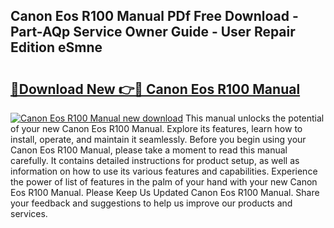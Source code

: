 ## Canon Eos R100 Manual PDf Free Download - Part-AQp Service Owner Guide - User Repair Edition eSmne

# <h2><a href="http://bc36892.oget.top/?id=Canon+Eos+R100+Manual">🔗Download New 👉🔴 Canon Eos R100 Manual</a></h2>

[![Canon Eos R100 Manual new download](https://i.imgur.com/5g1atiW.png)](http://bc36892.oget.top/?id=Canon+Eos+R100+Manual)
This manual unlocks the potential of your new Canon Eos R100 Manual. Explore its features, learn how to install, operate, and maintain it seamlessly. Before you begin using your Canon Eos R100 Manual, please take a moment to read this manual carefully. It contains detailed instructions for product setup, as well as information on how to use its various features and capabilities. Experience the power of list of features in the palm of your hand with your new Canon Eos R100 Manual. Please Keep Us Updated Canon Eos R100 Manual. Share your feedback and suggestions to help us improve our products and services.
